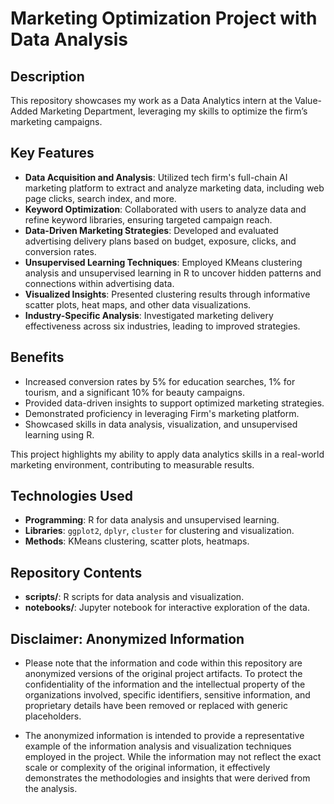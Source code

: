 # Marketing Optimization Project with Data Analysis

## Description
This repository showcases my work as a Data Analytics intern at the Value-Added Marketing Department, leveraging my skills to optimize the firm’s marketing campaigns.

## Key Features

- **Data Acquisition and Analysis**: Utilized tech firm's full-chain AI marketing platform to extract and analyze marketing data, including web page clicks, search index, and more.
- **Keyword Optimization**: Collaborated with users to analyze data and refine keyword libraries, ensuring targeted campaign reach.
- **Data-Driven Marketing Strategies**: Developed and evaluated advertising delivery plans based on budget, exposure, clicks, and conversion rates.
- **Unsupervised Learning Techniques**: Employed KMeans clustering analysis and unsupervised learning in R to uncover hidden patterns and connections within advertising data.
- **Visualized Insights**: Presented clustering results through informative scatter plots, heat maps, and other data visualizations.
- **Industry-Specific Analysis**: Investigated marketing delivery effectiveness across six industries, leading to improved strategies.

## Benefits

- Increased conversion rates by 5% for education searches, 1% for tourism, and a significant 10% for beauty campaigns.
- Provided data-driven insights to support optimized marketing strategies.
- Demonstrated proficiency in leveraging Firm's marketing platform.
- Showcased skills in data analysis, visualization, and unsupervised learning using R.

This project highlights my ability to apply data analytics skills in a real-world marketing environment, contributing to measurable results.

## Technologies Used
- **Programming**: R for data analysis and unsupervised learning.
- **Libraries**: `ggplot2`, `dplyr`, `cluster` for clustering and visualization.
- **Methods**: KMeans clustering, scatter plots, heatmaps.

## Repository Contents
- **scripts/**: R scripts for data analysis and visualization.
- **notebooks/**: Jupyter notebook for interactive exploration of the data.

## Disclaimer: Anonymized Information

- Please note that the information and code within this repository are anonymized versions of the original project artifacts. To protect the confidentiality of the information and the intellectual property of the organizations involved, specific identifiers, sensitive information, and proprietary details have been removed or replaced with generic placeholders.

- The anonymized information is intended to provide a representative example of the information analysis and visualization techniques employed in the project. While the information may not reflect the exact scale or complexity of the original information, it effectively demonstrates the methodologies and insights that were derived from the analysis.
